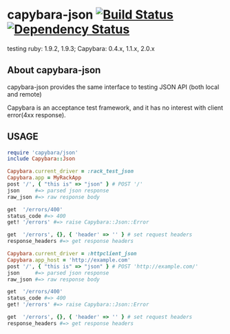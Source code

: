 # capybara-json [![Build Status](https://secure.travis-ci.org/okitan/capybara-json.png?branch=master)](http://travis-ci.org/okitan/capybara-json) [![Dependency Status](https://gemnasium.com/okitan/capybara-json.png)](https://gemnasium.com/okitan/capybara-json)

testing ruby: 1.9.2, 1.9.3;  Capybara: 0.4.x, 1.1.x, 2.0.x

## About capybara-json

capybara-json provides the same interface to testing JSON API (both local and remote)

Capybara is an acceptance test framework, and it has no interest with client error(4xx response).

## USAGE

```ruby
require 'capybara/json'
include Capybara::Json

Capybara.current_driver = :rack_test_json
Capybara.app = MyRackApp
post '/', { "this is" => "json" } # POST '/'
json     #=> parsed json response
raw_json #=> raw response body

get  '/errors/400'
status_code #=> 400
get! '/errors' #=> raise Capybara::Json::Error

get  '/errors', {}, { 'header' => '' } # set request headers
response_headers #=> get response headers

Capybara.current_driver = :httpclient_json
Capybara.app_host = 'http://example.com'
post '/', { "this is" => "json" } # POST 'http://example.com/'
json     #=> parsed json response
raw_json #=> raw response body

get  '/errors/400'
status_code #=> 400
get! '/errors' #=> raise Capybara::Json::Error

get  '/errors', {}, { 'header' => '' } # set request headers
response_headers #=> get response headers
```

